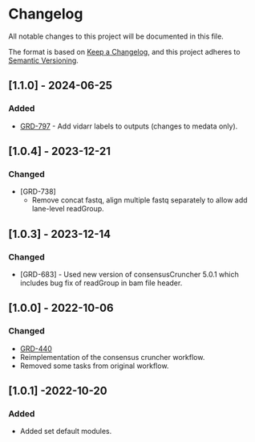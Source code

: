 # Changelog
All notable changes to this project will be documented in this file.

The format is based on [Keep a Changelog](https://keepachangelog.com/en/1.0.0/),
and this project adheres to [Semantic Versioning](https://semver.org/spec/v2.0.0.html).

## [1.1.0] - 2024-06-25
### Added
- [GRD-797](https://jira.oicr.on.ca/browse/GRD-797) - Add vidarr labels to outputs (changes to medata only).

## [1.0.4] - 2023-12-21
### Changed
- [GRD-738]
  - Remove concat fastq, align multiple fastq separately to allow add lane-level readGroup.

## [1.0.3] - 2023-12-14
### Changed
- [GRD-683] - Used new version of consensusCruncher 5.0.1 which includes bug fix of readGroup in bam file header.

## [1.0.0] - 2022-10-06
### Changed
- [GRD-440](https://jira.oicr.on.ca/browse/GRD-440) 
- Reimplementation of the consensus cruncher workflow.
- Removed some tasks from original workflow.

## [1.0.1] -2022-10-20
### Added
- Added set default modules.

